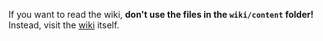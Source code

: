 If you want to read the wiki, **don't use the files in the `wiki/content` folder!** Instead, visit the [wiki](../../wiki) itself.